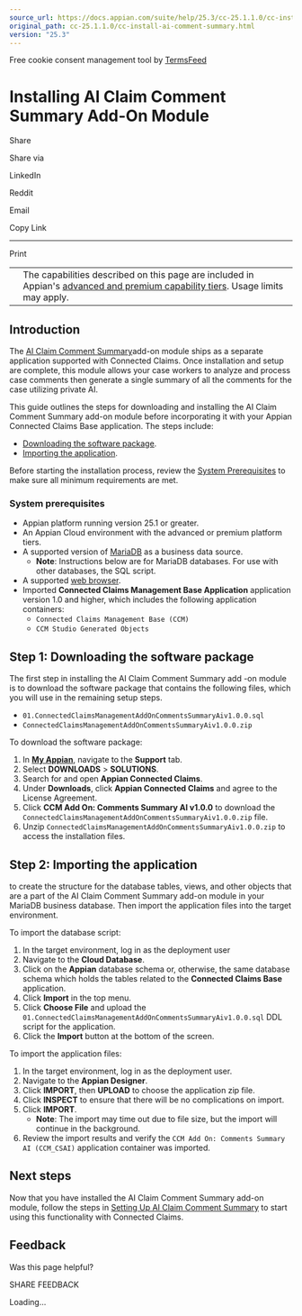 ```yaml
---
source_url: https://docs.appian.com/suite/help/25.3/cc-25.1.1.0/cc-install-ai-comment-summary.html
original_path: cc-25.1.1.0/cc-install-ai-comment-summary.html
version: "25.3"
---
```


Free cookie consent management tool by [TermsFeed](https://www.termsfeed.com/)

# Installing AI Claim Comment Summary Add-On Module

Share

Share via

LinkedIn

Reddit

Email

Copy Link

* * *

Print

<table><tbody><tr><td><i class="fa fa-info-circle" aria-hidden="true"></i></td><td>The capabilities described on this page are included in Appian's <a href="/suite/help/25.3/Appian_Tiers.html">advanced and premium capability tiers</a>. Usage limits may apply.</td></tr></tbody></table>

## Introduction

The [AI Claim Comment Summary](cc-ai-comment-summary-module_overview.html)add-on module ships as a separate application supported with Connected Claims. Once installation and setup are complete, this module allows your case workers to analyze and process case comments then generate a single summary of all the comments for the case utilizing private AI.

This guide outlines the steps for downloading and installing the AI Claim Comment Summary add-on module before incorporating it with your Appian Connected Claims Base application. The steps include:

-   [Downloading the software package](#step-1-downloading-the-software-package).
-   [Importing the application](#step-2-importing-the-application).

Before starting the installation process, review the [System Prerequisites](#system-prerequisites) to make sure all minimum requirements are met.

### System prerequisites

-   Appian platform running version 25.1 or greater.
-   An Appian Cloud environment with the advanced or premium platform tiers.
-   A supported version of [MariaDB](../System_Requirements.html#databases) as a business data source.
    -   **Note**: Instructions below are for MariaDB databases. For use with other databases, the SQL script.
-   A supported [web browser](../System_Requirements.html#web-browsers).
-   Imported **Connected Claims Management Base Application** application version 1.0 and higher, which includes the following application containers:
    -   `Connected Claims Management Base (CCM)`
    -   `CCM Studio Generated Objects`

## Step 1: Downloading the software package

The first step in installing the AI Claim Comment Summary add -on module is to download the software package that contains the following files, which you will use in the remaining setup steps.

-   `01.ConnectedClaimsManagementAddOnCommentsSummaryAiv1.0.0.sql`
-   `ConnectedClaimsManagementAddOnCommentsSummaryAiv1.0.0.zip`

To download the software package:

1.  In **[My Appian](https://forum.appian.com/suite/sites/myappian/page/support)**, navigate to the **Support** tab.
2.  Select **DOWNLOADS** > **SOLUTIONS**.
3.  Search for and open **Appian Connected Claims**.
4.  Under **Downloads**, click **Appian Connected Claims** and agree to the License Agreement.
5.  Click **CCM Add On: Comments Summary AI v1.0.0** to download the `ConnectedClaimsManagementAddOnCommentsSummaryAiv1.0.0.zip` file.
6.  Unzip `ConnectedClaimsManagementAddOnCommentsSummaryAiv1.0.0.zip` to access the installation files.

## Step 2: Importing the application

to create the structure for the database tables, views, and other objects that are a part of the AI Claim Comment Summary add-on module in your MariaDB business database. Then import the application files into the target environment.

To import the database script:

1.  In the target environment, log in as the deployment user
2.  Navigate to the **Cloud Database**.
3.  Click on the **Appian** database schema or, otherwise, the same database schema which holds the tables related to the **Connected Claims Base** application.
4.  Click **Import** in the top menu.
5.  Click **Choose File** and upload the `01.ConnectedClaimsManagementAddOnCommentsSummaryAiv1.0.0.sql` DDL script for the application.
6.  Click the **Import** button at the bottom of the screen.

To import the application files:

1.  In the target environment, log in as the deployment user.
2.  Navigate to the **Appian Designer**.
3.  Click **IMPORT**, then **UPLOAD** to choose the application zip file.
4.  Click **INSPECT** to ensure that there will be no complications on import.
5.  Click **IMPORT**.
    -   **Note**: The import may time out due to file size, but the import will continue in the background.
6.  Review the import results and verify the `CCM Add On: Comments Summary AI (CCM_CSAI)` application container was imported.

## Next steps

Now that you have installed the AI Claim Comment Summary add-on module, follow the steps in [Setting Up AI Claim Comment Summary](cc-setup-ai-claim-comments-summary.html) to start using this functionality with Connected Claims.

## Feedback

Was this page helpful?

SHARE FEEDBACK

Loading...